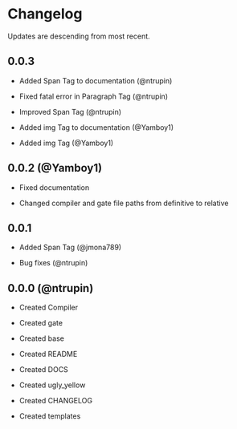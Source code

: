 # Changelog

Updates are descending from most recent.

## 0.0.3

- Added Span Tag to documentation (@ntrupin)

- Fixed fatal error in Paragraph Tag (@ntrupin)

- Improved Span Tag (@ntrupin)

- Added img Tag to documentation (@Yamboy1)

- Added img Tag (@Yamboy1)

## 0.0.2 (@Yamboy1)

- Fixed documentation

- Changed compiler and gate file paths from definitive to relative

## 0.0.1

- Added Span Tag (@jmona789)

- Bug fixes (@ntrupin)

## 0.0.0 (@ntrupin)

- Created Compiler

- Created gate

- Created base

- Created README

- Created DOCS

- Created ugly_yellow

- Created CHANGELOG

- Created templates
